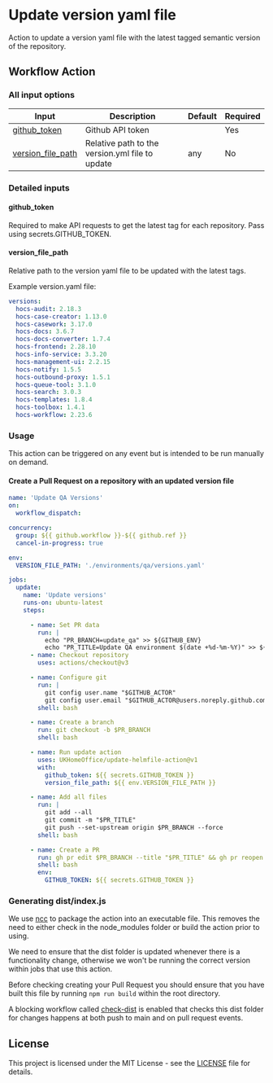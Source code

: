 # Update version yaml file

Action to update a version yaml file with the latest tagged semantic version of the repository.

## Workflow Action

### All input options

| Input                                   | Description                                     | Default | Required |
|-----------------------------------------|-------------------------------------------------|---------|----------|
| [github_token](#github_token)           | Github API token                                |         | Yes      |
| [version_file_path](#version_file_path) | Relative path to the version.yml file to update | any     | No       |


### Detailed inputs

#### github_token

Required to make API requests to get the latest tag for each repository. Pass using secrets.GITHUB_TOKEN.

#### version_file_path

Relative path to the version yaml file to be updated with the latest tags.

Example version.yaml file:

```yaml 
versions:
  hocs-audit: 2.18.3
  hocs-case-creator: 1.13.0
  hocs-casework: 3.17.0
  hocs-docs: 3.6.7
  hocs-docs-converter: 1.7.4
  hocs-frontend: 2.28.10
  hocs-info-service: 3.3.20
  hocs-management-ui: 2.2.15
  hocs-notify: 1.5.5
  hocs-outbound-proxy: 1.5.1
  hocs-queue-tool: 3.1.0
  hocs-search: 3.0.3
  hocs-templates: 1.8.4
  hocs-toolbox: 1.4.1
  hocs-workflow: 2.23.6
```

### Usage

This action can be triggered on any event but is intended to be run manually on demand.

#### Create a Pull Request on a repository with an updated version file

```yaml
name: 'Update QA Versions'
on:
  workflow_dispatch:

concurrency:
  group: ${{ github.workflow }}-${{ github.ref }}
  cancel-in-progress: true

env:
  VERSION_FILE_PATH: './environments/qa/versions.yaml'

jobs:
  update:
    name: 'Update versions'
    runs-on: ubuntu-latest
    steps:

      - name: Set PR data
        run: |
          echo "PR_BRANCH=update_qa" >> ${GITHUB_ENV}
          echo "PR_TITLE=Update QA environment $(date +%d-%m-%Y)" >> ${GITHUB_ENV}
      - name: Checkout repository
        uses: actions/checkout@v3

      - name: Configure git
        run: |
          git config user.name "$GITHUB_ACTOR"
          git config user.email "$GITHUB_ACTOR@users.noreply.github.com"
        shell: bash

      - name: Create a branch
        run: git checkout -b $PR_BRANCH
        shell: bash

      - name: Run update action
        uses: UKHomeOffice/update-helmfile-action@v1
        with:
          github_token: ${{ secrets.GITHUB_TOKEN }}
          version_file_path: ${{ env.VERSION_FILE_PATH }}

      - name: Add all files
        run: |
          git add --all
          git commit -m "$PR_TITLE"
          git push --set-upstream origin $PR_BRANCH --force
        shell: bash

      - name: Create a PR
        run: gh pr edit $PR_BRANCH --title "$PR_TITLE" && gh pr reopen $PR_BRANCH || gh pr create --fill -B main -H $PR_BRANCH
        shell: bash
        env:
          GITHUB_TOKEN: ${{ secrets.GITHUB_TOKEN }}

```

### Generating dist/index.js

We use [ncc](https://github.com/vercel/ncc) to package the action into an executable file.
This removes the need to either check in the node_modules folder or build the action prior to using.

We need to ensure that the dist folder is updated whenever there is a functionality change, otherwise we won't be running the correct version within jobs that use this action.

Before checking creating your Pull Request you should ensure that you have built this file by running `npm run build` within the root directory.

A blocking workflow called [check-dist](.github/workflows/check-dist.yml) is enabled that checks this dist folder for changes happens at both push to main and on pull request events.

## License

This project is licensed under the MIT License - see the [LICENSE](LICENSE) file for details.